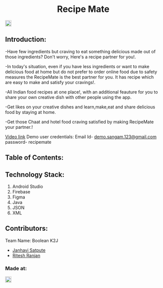 <h1 align="center">Recipe Mate</h1>
<p align="center">
</p>

<a href="https://hack36.com"> <img src="http://bit.ly/BuiltAtHack36" height=20px> </a>


## Introduction:
  -Have few ingredients but craving to eat something delicious made out of those ingredients?
Don't worry, Here's a recipe partner for you!.

-In today's situation, even if you have less ingredients or want to make delicious food at home but do not prefer to order online food due to safety measures
the RecipeMate is the best partner for you. It has recipe which are easy to make and satisfy your cravings!.

-All Indian food recipes at one place!, with an additional feauture for you to share your own creative dish with other people using the app.

-Get likes on your creative dishes and learn,make,eat and share delicious food by staying at home.

-Get those Chaat and hotel food craving satisfied by making RecipeMate your partner.!

[Video link](https://www.youtube.com/watch?v=Sp1W8KA9Wpg)
Demo user credentials:
Email Id- demo.sangam.123@gmail.com
password- recipemate

  
## Table of Contents:

## Technology Stack:
  1) Android Studio
  2) Firebase
  3) Figma
  4) Java
  5) JSON
  6) XML
  

## Contributors:

Team Name: Boolean K2J

* [Janhavi Satpute](https://github.com/janhavi018)
* [Ritesh Ranjan](https://github.com/sagittariusk2)



### Made at:
<a href="https://hack36.com"> <img src="http://bit.ly/BuiltAtHack36" height=20px> </a>

